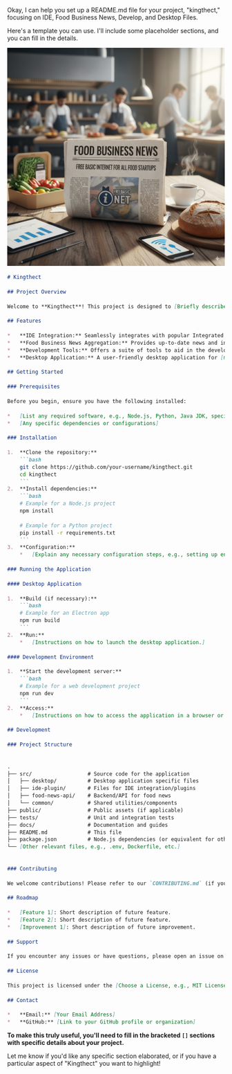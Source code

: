Okay, I can help you set up a README.md file for your project, "kingthect," focusing on IDE, Food Business News, Develop, and Desktop Files.

Here's a template you can use. I'll include some placeholder sections, and you can fill in the details.

![IDEFood](./matrix/cec/images/logon.png)

```markdown
# Kingthect

## Project Overview

Welcome to **Kingthect**! This project is designed to [Briefly describe the purpose of Kingthect. Is it a food business management tool? A news aggregator? A development framework?]. Our goal is to [State the main objective or problem Kingthect aims to solve].

## Features

*   **IDE Integration:** Seamlessly integrates with popular Integrated Development Environments (IDEs) for efficient development.
*   **Food Business News Aggregation:** Provides up-to-date news and insights relevant to the food industry.
*   **Development Tools:** Offers a suite of tools to aid in the development process, from coding to testing.
*   **Desktop Application:** A user-friendly desktop application for [mention what the desktop app primarily does, e.g., managing data, viewing news, etc.].

## Getting Started

### Prerequisites

Before you begin, ensure you have the following installed:

*   [List any required software, e.g., Node.js, Python, Java JDK, specific IDE (like VS Code), Docker, etc.]
*   [Any specific dependencies or configurations]

### Installation

1.  **Clone the repository:**
    ```bash
    git clone https://github.com/your-username/kingthect.git
    cd kingthect
    ```
2.  **Install dependencies:**
    ```bash
    # Example for a Node.js project
    npm install

    # Example for a Python project
    pip install -r requirements.txt
    ```
3.  **Configuration:**
    *   [Explain any necessary configuration steps, e.g., setting up environment variables, database connection strings, API keys.]

### Running the Application

#### Desktop Application

1.  **Build (if necessary):**
    ```bash
    # Example for an Electron app
    npm run build
    ```
2.  **Run:**
    *   [Instructions on how to launch the desktop application.]

#### Development Environment

1.  **Start the development server:**
    ```bash
    # Example for a web development project
    npm run dev
    ```
2.  **Access:**
    *   [Instructions on how to access the application in a browser or IDE.]

## Development

### Project Structure


.
├── src/                  # Source code for the application
│   ├── desktop/          # Desktop application specific files
│   ├── ide-plugin/       # Files for IDE integration/plugins
│   ├── food-news-api/    # Backend/API for food news
│   └── common/           # Shared utilities/components
├── public/               # Public assets (if applicable)
├── tests/                # Unit and integration tests
├── docs/                 # Documentation and guides
├── README.md             # This file
├── package.json          # Node.js dependencies (or equivalent for other languages)
└── [Other relevant files, e.g., .env, Dockerfile, etc.]


### Contributing

We welcome contributions! Please refer to our `CONTRIBUTING.md` (if you plan to create one) for guidelines on how to submit issues, features, and pull requests.

## Roadmap

*   [Feature 1]: Short description of future feature.
*   [Feature 2]: Short description of future feature.
*   [Improvement 1]: Short description of future improvement.

## Support

If you encounter any issues or have questions, please open an issue on our GitHub repository.

## License

This project is licensed under the [Choose a License, e.g., MIT License, Apache 2.0 License]. See the `LICENSE` file for details.

## Contact

*   **Email:** [Your Email Address]
*   **GitHub:** [Link to your GitHub profile or organization]
```

**To make this truly useful, you'll need to fill in the bracketed `[]` sections with specific details about your project.**

Let me know if you'd like any specific section elaborated, or if you have a particular aspect of "Kingthect" you want to highlight!
